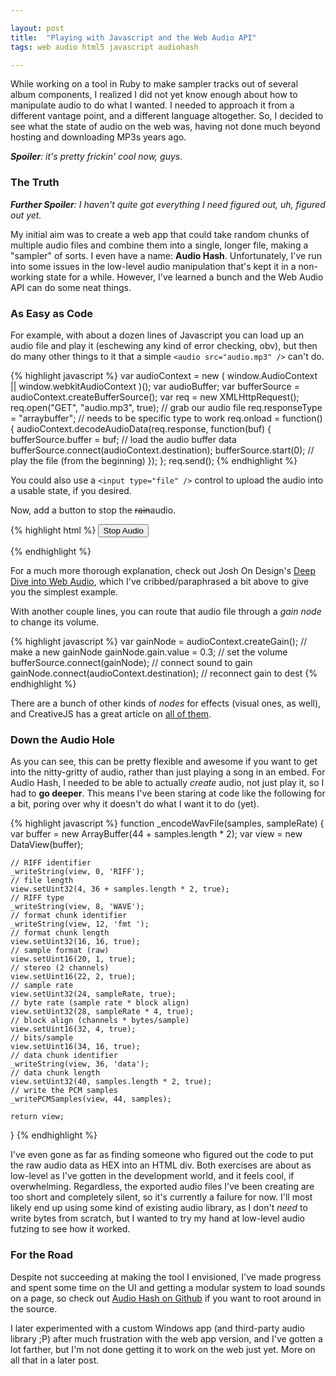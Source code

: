 ```yaml
---

layout: post
title:  "Playing with Javascript and the Web Audio API"
tags: web audio html5 javascript audiohash

---
```


While working on a tool in Ruby to make sampler tracks out of several album components, I realized I did not yet know enough about how to manipulate audio to do what I wanted. I needed to approach it from a different vantage point, and a different language altogether. So, I decided to see what the state of audio on the web was, having not done much beyond hosting and downloading MP3s years ago.

_**Spoiler**: it's pretty frickin' cool now, guys._

<!--more-->

### The Truth

_**Further Spoiler**: I haven't quite got everything I need figured out, uh, figured out yet._

My initial aim was to create a web app that could take random chunks of multiple audio files and combine them into a single, longer file, making a "sampler" of sorts. I even have a name: **Audio Hash**. Unfortunately, I've run into some issues in the low-level audio manipulation that's kept it in a non-working state for a while. However, I've learned a bunch and the Web Audio API can do some neat things.

### As Easy as Code 

For example, with about a dozen lines of Javascript you can load up an audio file and play it (eschewing any kind of error checking, obv), but then do many other things to it that a simple `<audio src="audio.mp3" />` can't do.

{% highlight javascript %}
var audioContext = new ( window.AudioContext || window.webkitAudioContext )();
var audioBuffer;
var bufferSource = audioContext.createBufferSource();
var req = new XMLHttpRequest();
req.open("GET", "audio.mp3", true); // grab our audio file
req.responseType = "arraybuffer";   // needs to be specific type to work
req.onload = function() {
    audioContext.decodeAudioData(req.response, function(buf) {
        bufferSource.buffer = buf;  // load the audio buffer data 
        bufferSource.connect(audioContext.destination);
        bufferSource.start(0);      // play the file (from the beginning)
    });
};
req.send();
{% endhighlight %}

You could also use a `<input type="file" />` control to upload the audio into a usable state, if you desired.

Now, add a button to stop the ~~rain~~audio.

{% highlight html %}
<button id='stopAudio'>Stop Audio</button>
<script>
    document.getElementById('stopAudio').addEventListener('click', function() { 
        bufferSource.stop(); 
    });
</script>
{% endhighlight %}

For a much more thorough explanation, check out Josh On Design's [Deep Dive into Web Audio](http://joshondesign.com/p/books/canvasdeepdive/chapter12.html), which I've cribbed/paraphrased a bit above to give you the simplest example.

With another couple lines, you can route that audio file through a *gain node* to change its volume.

{% highlight javascript %}
var gainNode = audioContext.createGain();   // make a new gainNode
gainNode.gain.value = 0.3;                  // set the volume
bufferSource.connect(gainNode);             // connect sound to gain
gainNode.connect(audioContext.destination); // reconnect gain to dest
{% endhighlight %}

There are a bunch of other kinds of *nodes* for effects (visual ones, as well), and CreativeJS has a great article on [all of them](http://creativejs.com/resources/web-audio-api-getting-started).

### Down the Audio Hole

As you can see, this can be pretty flexible and awesome if you want to get into the nitty-gritty of audio, rather than just playing a song in an embed. For Audio Hash, I needed to be able to actually *create* audio, not just play it, so I had to **go deeper**. This means I've been staring at code like the following for a bit, poring over why it doesn't do what I want it to do (yet).

{% highlight javascript %}
function _encodeWavFile(samples, sampleRate) {
    var buffer = new ArrayBuffer(44 + samples.length * 2);
    var view = new DataView(buffer);
    
    // RIFF identifier
    _writeString(view, 0, 'RIFF');
    // file length
    view.setUint32(4, 36 + samples.length * 2, true);
    // RIFF type
    _writeString(view, 8, 'WAVE');
    // format chunk identifier
    _writeString(view, 12, 'fmt ');
    // format chunk length
    view.setUint32(16, 16, true);
    // sample format (raw)
    view.setUint16(20, 1, true);
    // stereo (2 channels)
    view.setUint16(22, 2, true);
    // sample rate
    view.setUint32(24, sampleRate, true);
    // byte rate (sample rate * block align)
    view.setUint32(28, sampleRate * 4, true);
    // block align (channels * bytes/sample)
    view.setUint16(32, 4, true);
    // bits/sample
    view.setUint16(34, 16, true);
    // data chunk identifier
    _writeString(view, 36, 'data');
    // data chunk length
    view.setUint32(40, samples.length * 2, true);
    // write the PCM samples
    _writePCMSamples(view, 44, samples);
    
    return view;
}
{% endhighlight %}

I've even gone as far as finding someone who figured out the code to put the raw audio data as HEX into an HTML div. Both exercises are about as low-level as I've gotten in the development world, and it feels cool, if overwhelming. Regardless, the exported audio files I've been creating are too short and completely silent, so it's currently a failure for now. I'll most likely end up using some kind of existing audio library, as I don't *need* to write bytes from scratch, but I wanted to try my hand at low-level audio futzing to see how it worked.

### For the Road

Despite not succeeding at making the tool I envisioned, I've made progress and spent some time on the UI and getting a modular system to load sounds on a page, so check out [Audio Hash on Github](https://github.com/michaelchadwick/audiohash-web) if you want to root around in the source.

I later experimented with a custom Windows app (and third-party audio library ;P) after much frustration with the web app version, and I've gotten a lot farther, but I'm not done getting it to work on the web just yet. More on all that in a later post.